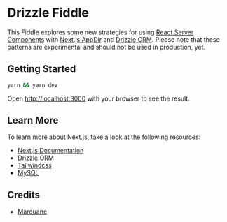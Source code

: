 # Drizzle Fiddle

This Fiddle explores some new strategies for using [React Server Components](https://beta.reactjs.org/blog/2022/06/15/react-labs-what-we-have-been-working-on-june-2022#server-components) with [Next.js AppDir](https://beta.nextjs.org/docs/routing/fundamentals) and [Drizzle ORM](https://github.com/drizzle-team/drizzle-orm). Please note that these patterns are experimental and should not be used in production, yet.

## Getting Started

```bash
yarn && yarn dev
```

Open [http://localhost:3000](http://localhost:3000) with your browser to see the result.

## Learn More

To learn more about Next.js, take a look at the following resources:

- [Next.js Documentation](https://beta.nextjs.org/docs)
- [Drizzle ORM](https://github.com/drizzle-team/drizzle-orm)
- [Tailwindcss](https://tailwindcss.com/)
- [MySQL](https://www.mysql.com/de/)

## Credits

- [Marouane](https://github.com/retconned)

